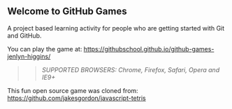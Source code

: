 ## Welcome to GitHub Games

A project based learning activity for people who are getting started with Git and GitHub.

You can play the game at: https://githubschool.github.io/github-games-jenlyn-higgins/

>> _*SUPPORTED BROWSERS*: Chrome, Firefox, Safari, Opera and IE9+_

This fun open source game was cloned from: https://github.com/jakesgordon/javascript-tetris
